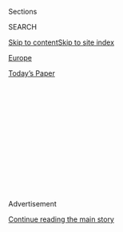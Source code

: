 <div id="app">

<div>

<div>

<div>

<div class="NYTAppHideMasthead css-1q2w90k e1suatyy0">

<div class="section css-ui9rw0 e1suatyy2">

<div class="css-eph4ug er09x8g0">

<div class="css-6n7j50">

</div>

<span class="css-1dv1kvn">Sections</span>

<div class="css-10488qs">

<span class="css-1dv1kvn">SEARCH</span>

</div>

[Skip to content](#site-content)[Skip to site
index](#site-index)

</div>

<div id="masthead-section-label" class="css-1wr3we4 eaxe0e00">

[Europe](https://www.nytimes.com/section/world/europe)

</div>

<div class="css-10698na e1huz5gh0">

</div>

</div>

<div id="masthead-bar-one" class="section hasLinks css-15hmgas e1csuq9d3">

<div class="css-uqyvli e1csuq9d0">

</div>

<div class="css-1uqjmks e1csuq9d1">

</div>

<div class="css-9e9ivx">

[](https://myaccount.nytimes.com/auth/login?response_type=cookie&client_id=vi)

</div>

<div class="css-1bvtpon e1csuq9d2">

[Today’s
Paper](https://www.nytimes.com/section/todayspaper)

</div>

</div>

</div>

</div>

<div data-aria-hidden="false">

<div id="site-content" data-role="main">

<div>

<div class="css-1aor85t" style="opacity:0.000000001;z-index:-1;visibility:hidden">

<div class="css-1hqnpie">

<div class="css-epjblv">

<span class="css-17xtcya">[Europe](/section/world/europe)</span><span class="css-x15j1o">|</span><span class="css-fwqvlz">With
Michael Flynn Gone, Russia Sees a Different
Trump</span>

</div>

<div class="css-k008qs">

<div class="css-1iwv8en">

<span class="css-18z7m18"></span>

<div>

</div>

</div>

<span class="css-1n6z4y">https://nyti.ms/2lfFIEU</span>

<div class="css-1705lsu">

<div class="css-4xjgmj">

<div class="css-4skfbu" data-role="toolbar" data-aria-label="Social Media Share buttons, Save button, and Comments Panel with current comment count" data-testid="share-tools">

  - 
  - 
  - 
  - 
    
    <div class="css-6n7j50">
    
    </div>

  - 

</div>

</div>

</div>

</div>

</div>

</div>

<div class="css-13pd83m">

</div>

<div id="top-wrapper" class="css-1sy8kpn">

<div id="top-slug" class="css-l9onyx">

Advertisement

</div>

[Continue reading the main
story](#after-top)

<div class="ad top-wrapper" style="text-align:center;height:100%;display:block;min-height:250px">

<div id="top" class="place-ad" data-position="top" data-size-key="top">

</div>

</div>

<div id="after-top">

</div>

</div>

<div id="sponsor-wrapper" class="css-1hyfx7x">

<div id="sponsor-slug" class="css-19vbshk">

Supported by

</div>

[Continue reading the main
story](#after-sponsor)

<div id="sponsor" class="ad sponsor-wrapper" style="text-align:center;height:100%;display:block">

</div>

<div id="after-sponsor">

</div>

</div>

<div class="css-1vkm6nb ehdk2mb0">

# With Michael Flynn Gone, Russia Sees a Different Trump

</div>

<div class="css-79elbk" data-testid="photoviewer-wrapper">

<div class="css-z3e15g" data-testid="photoviewer-wrapper-hidden">

</div>

<div class="css-1a48zt4 ehw59r15" data-testid="photoviewer-children">

![<span class="css-16f3y1r e13ogyst0" data-aria-hidden="true">President
Trump was greeted by Michael T. Flynn, second from left, in Tampa, Fla.,
this month. Mr. Flynn has since resigned as national security
adviser.</span><span class="css-cnj6d5 e1z0qqy90" itemprop="copyrightHolder"><span class="css-1ly73wi e1tej78p0">Credit...</span><span><span>Stephen
Crowley/The New York
Times</span></span></span>](https://static01.nyt.com/images/2017/02/15/world/15Russia/15Russia-articleLarge.jpg?quality=75&auto=webp&disable=upscale)

</div>

</div>

<div class="css-xt80pu e12qa4dv0">

<div class="css-18e8msd">

<div class="css-vp77d3 epjyd6m0">

<div class="css-1baulvz">

By [<span class="css-1baulvz last-byline" itemprop="name">Neil
MacFarquhar</span>](http://www.nytimes.com/by/neil-macfarquhar)

</div>

</div>

  - Feb. 14,
    2017

  - 
    
    <div class="css-4xjgmj">
    
    <div class="css-d8bdto" data-role="toolbar" data-aria-label="Social Media Share buttons, Save button, and Comments Panel with current comment count" data-testid="share-tools">
    
      - 
      - 
      - 
      - 
        
        <div class="css-6n7j50">
        
        </div>
    
      - 
    
    </div>
    
    </div>

</div>

</div>

<div class="section meteredContent css-1r7ky0e" name="articleBody" itemprop="articleBody">

<div class="css-1fanzo5 StoryBodyCompanionColumn">

<div class="css-53u6y8">

MOSCOW — The champagne toasts that some Russian officials quaffed just a
few short months ago to celebrate the victory of Donald J. Trump have
gone a bit flat.

Euphoria was already starting to cede to caution before [Michael T.
Flynn](https://www.nytimes.com/2017/02/13/us/politics/donald-trump-national-security-adviser-michael-flynn.html),
President Trump’s national security adviser and a perceived friend of
Russia, resigned. That cemented the uneasy mood.

The departure of Mr. Flynn on Monday over his contacts with the Russian
ambassador to Washington was the latest in a series of mixed signals
from Mr. Trump and his advisers on a host of issues important to Russia,
particularly the lifting of economic sanctions.

Now, many prominent political figures are wondering whether hopes for
change were premature, and whether Moscow will inevitably remain
Washington’s main boogeyman. On Tuesday, the Pentagon was
confrontational, accusing Moscow of secretly deploying a cruise missile
system that [violates a 1987
treaty](https://www.nytimes.com/2017/02/14/world/europe/russia-cruise-missile-arms-control-treaty.html)
on intermediate-range missiles based on land.

</div>

</div>

<div class="css-1fanzo5 StoryBodyCompanionColumn">

<div class="css-53u6y8">

Vladimir R. Soloviev, the host of a noisy Sunday night talk show on
state-run television viewed as reflecting Kremlin policy, this week
issued one of the most negative public assessments yet of Mr. Trump.
“Don’t be charmed by Trump,” he said in a message he addressed to all
politicians and experts. “Don’t think that Trump is a pro-Russian
politician. Don’t hope that Trump, in the interests of Russia, will in
any way go against the basic, rooted interests of America.”

How things have changed since November, when the Russian Parliament
greeted Mr. Trump’s election with a round of applause and a prominent
political leader — albeit one famous for his antics — toasted the
victory with champagne on national television. In January, Mr. Trump
garnered more mentions than President Vladimir V. Putin in the Russian
news media, knocking the Russian leader from the top spot for the first
time since 2011.

Only one man, Mr. Putin, really sets Russia’s foreign policy course,
however. And he was never publicly celebratory, although his animosity
toward Hillary Clinton, whom he blamed for the [angry
demonstrations](http://www.nytimes.com/2012/05/07/world/europe/at-moscow-rally-arrests-and-violence.html)
that greeted his return to the presidency in 2012, was well known.

In recent years, Mr. Putin’s main foreign policy goal has been to
resurrect the time when the United States and the Soviet Union, as the
two great nuclear superpowers, were the main arbitrators of the global
order. Lacking the might of the Soviet Union, Mr. Putin has tried to
punch above his weight by shocking the world with unexpected tactics
like [seizing
Crimea](https://www.nytimes.com/2014/03/19/world/europe/ukraine.html),
destabilizing Ukraine and deploying his military in Syria to shore up
President Bashar al-Assad.

President Barack Obama responded by referring to Russia as a [declining
regional
power](https://www.nytimes.com/2014/03/26/world/europe/hague-summit-focuses-on-preventing-trafficking-of-nuclear-materials.html).
The two men had a poisonous personal relationship.

</div>

</div>

<div class="css-1fanzo5 StoryBodyCompanionColumn">

<div class="css-53u6y8">

Mr. Trump seemed to presage a different era with all the praise he
heaped on Russia and Mr. Putin. He described him as a strong, smart
leader and said that Moscow seemed to be blamed for everything. And he
called for better relations with Moscow to fight the Islamic State and
other terrorist groups, echoing a longstanding Putin pitch.

Some voices in Moscow cautioned that Mrs. Clinton, as a calmer hand on
the tiller, would be the kind of predictable leader that the Kremlin
preferred, albeit a hostile one. Now, there is a sense that the Kremlin
might be unsettled by the president of a far more powerful country
deploying Mr. Putin’s favorite tactic: unpredictability.

“Trump will be tamed and act more presidential, eventually, but he also
has a penchant for unpredictability that works against the Kremlin,”
said Konstantin von Eggert, a political commentator for [TV
Rain](https://www.theguardian.com/cities/2015/jun/09/tv-rain-russia-only-independent-television-channel),
Russia’s only independent channel. “This creates a situation in which a
stronger player with the same style of unpredictability as a strategy
comes on the stage. Putin did not anticipate that.”

There has been a certain amount of policy whiplash on issues important
to Russia. First, Mr. Trump said that NATO was obsolete, then that it
had America’s solid backing. He seemed to indicate he would lift
economic sanctions imposed over the Ukraine crisis, and appointed as
secretary of state Rex W. Tillerson, who as head of Exxon Mobil cut
enormous oil deals with Russia and spoke out publicly against sanctions.

Then the new United States ambassador to the United Nations, [Nikki R.
Haley](https://www.nytimes.com/2017/01/27/world/americas/nikki-haley-united-nations.html),
sharply criticized Russia over Ukraine, suggesting that sanctions were
hinged to a peace deal there. Mr. Tillerson echoed that line.

Finally, Mr. Trump started to mix geopolitical apples and oranges,
crossing issues in a way that Moscow deplores. He said maybe sanctions
could be lifted in exchange for a better deal on nuclear arms. The Trump
administration seemed to want the Kremlin to distance itself from Iran,
its ally in Syria, and from China.

“There is a cautious feeling about how Trump and his advisers designated
the possible ways of improving relations with Russia,” said Vladimir
Frolov, an international affairs analyst. “This has frightened the
Kremlin because it does not correspond to Russia’s interests.”

</div>

</div>

<div class="css-1fanzo5 StoryBodyCompanionColumn">

<div class="css-53u6y8">

Articles have just begun to appear in the Russian news media questioning
the need for improved ties with Washington.

Sergei A. Karaganov, a prominent political scientist perceived as close
to the Kremlin, wrote that Russia’s foreign policy was a success and
that it should stay the course. He did not even mention Mr. Trump.
Fyodor Lukyanov, another establishment voice, wrote that Moscow risked
alienating a host of new important friends if it drew too close to
Washington.

On Monday, one of the first op-ed articles depicting Mr. Trump as
erratic appeared in Moskovsky Komsomolets, a popular tabloid. Mr. Trump
provoked an immediate constitutional crisis, the piece said, so who
could guarantee that his policy toward Russia would be consistent?

Of course, Mr. Trump still attracts defenders.

Margarita Simonyan, the head of satellite channel RT, the international
propaganda arm of the Kremlin, said that Western elites hate Mr. Trump
because he considers Russia a normal country. “Anybody who says aloud
that Russia is normal is either an idiot or a provocateur or both,” she
wrote on her blog.

The idea that Mr. Flynn was forced to resign over contacts with the
Russian ambassador, Sergey I. Kislyak, fed the suspicion that relations
with Moscow were the main target and that Russophobia was again stalking
Washington. Accusations that Russia interfered in the American elections
have generally been dismissed on these grounds.

Since Mr. Trump’s victory there has also been a quiet drumbeat in
Moscow, where conspiracy theories are never far below the surface, that
the American establishment would overthrow him.

“Either Trump has not found the necessary independence and has been
driven into a corner,” wrote Konstantin Kosachev, the head of the
international affairs committee in the upper house of Parliament. “Or
Russophobia has permeated the new administration from top to bottom.”

</div>

</div>

<div class="css-1fanzo5 StoryBodyCompanionColumn">

<div class="css-53u6y8">

Alexei Pushkov, another lawmaker, said on Twitter that after Mr. Flynn,
Mr. Trump himself might be the next target.

Dmitry S. Peskov, the spokesman for Mr. Putin, declined to comment on
Tuesday about the resignation, calling it an internal American affair.
Just last Friday, in an evident attempt to help Mr. Flynn, Mr. Peskov
had denied that the American official and the Russian ambassador had
discussed sanctions. In resigning, Mr. Flynn conceded that they had.

Mr. Peskov called it premature to predict the course of Russian-American
relations.

The first face-to-face meeting between two senior officials could come
this Thursday when Mr. Tillerson might meet with his Russian
counterpart, Sergey V. Lavrov, on the sidelines of a meeting of foreign
ministers from the G-20 countries in Bonn, Germany.

Mr. Trump and Mr. Putin spoke by telephone in late January, but no
meeting is anticipated before this summer.

The Kremlin is expected to spend the coming months trying to tamp down
the exaggerated public expectations already focused on that first
summit, said Mr. von Eggert, the political commentator.

“In these circumstances,” he said, “I think what remains for the Kremlin
is to sit and wait.”

</div>

</div>

</div>

<div>

</div>

<div>

</div>

<div>

</div>

<div>

<div id="bottom-wrapper" class="css-1ede5it">

<div id="bottom-slug" class="css-l9onyx">

Advertisement

</div>

[Continue reading the main
story](#after-bottom)

<div id="bottom" class="ad bottom-wrapper" style="text-align:center;height:100%;display:block;min-height:90px">

</div>

<div id="after-bottom">

</div>

</div>

</div>

</div>

</div>

## Site Index

<div>

</div>

## Site Information Navigation

  - [© <span>2020</span> <span>The New York Times
    Company</span>](https://help.nytimes.com/hc/en-us/articles/115014792127-Copyright-notice)

<!-- end list -->

  - [NYTCo](https://www.nytco.com/)
  - [Contact
    Us](https://help.nytimes.com/hc/en-us/articles/115015385887-Contact-Us)
  - [Work with us](https://www.nytco.com/careers/)
  - [Advertise](https://nytmediakit.com/)
  - [T Brand Studio](http://www.tbrandstudio.com/)
  - [Your Ad
    Choices](https://www.nytimes.com/privacy/cookie-policy#how-do-i-manage-trackers)
  - [Privacy](https://www.nytimes.com/privacy)
  - [Terms of
    Service](https://help.nytimes.com/hc/en-us/articles/115014893428-Terms-of-service)
  - [Terms of
    Sale](https://help.nytimes.com/hc/en-us/articles/115014893968-Terms-of-sale)
  - [Site
    Map](https://spiderbites.nytimes.com)
  - [Help](https://help.nytimes.com/hc/en-us)
  - [Subscriptions](https://www.nytimes.com/subscription?campaignId=37WXW)

</div>

</div>

</div>

</div>
